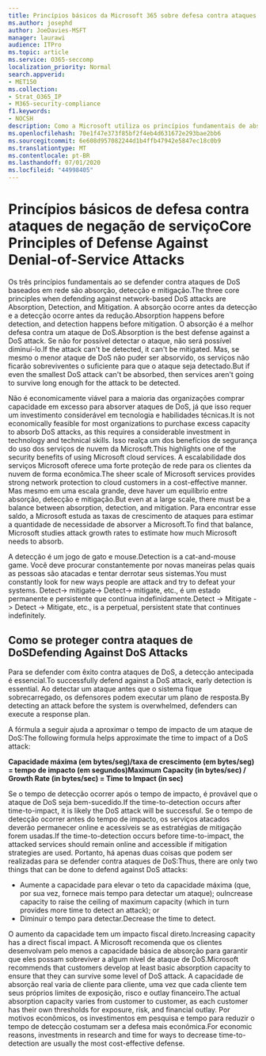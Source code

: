 ```yaml
---
title: Princípios básicos da Microsoft 365 sobre defesa contra ataques de negação de serviço
ms.author: josephd
author: JoeDavies-MSFT
manager: laurawi
audience: ITPro
ms.topic: article
ms.service: O365-seccomp
localization_priority: Normal
search.appverid:
- MET150
ms.collection:
- Strat_O365_IP
- M365-security-compliance
f1.keywords:
- NOCSH
description: Como a Microsoft utiliza os princípios fundamentais de absorção, detecção e atenuação em sua defesa contra ataques de negação de serviço (DoS).
ms.openlocfilehash: 70e1f47e373f85bf2f4eb4d631672e293bae2bb6
ms.sourcegitcommit: 6e608d957082244d1b4ffb47942e5847ec18c0b9
ms.translationtype: MT
ms.contentlocale: pt-BR
ms.lasthandoff: 07/01/2020
ms.locfileid: "44998405"
---
```

# <a name="core-principles-of-defense-against-denial-of-service-attacks"></a><span data-ttu-id="a49a9-103">Princípios básicos de defesa contra ataques de negação de serviço</span><span class="sxs-lookup"><span data-stu-id="a49a9-103">Core Principles of Defense Against Denial-of-Service Attacks</span></span>

<span data-ttu-id="a49a9-104">Os três princípios fundamentais ao se defender contra ataques de DoS baseados em rede são absorção, detecção e mitigação.</span><span class="sxs-lookup"><span data-stu-id="a49a9-104">The three core principles when defending against network-based DoS attacks are Absorption, Detection, and Mitigation.</span></span> <span data-ttu-id="a49a9-105">A absorção ocorre antes da detecção e a detecção ocorre antes da redução.</span><span class="sxs-lookup"><span data-stu-id="a49a9-105">Absorption happens before detection, and detection happens before mitigation.</span></span> <span data-ttu-id="a49a9-106">O absorção é a melhor defesa contra um ataque de DoS.</span><span class="sxs-lookup"><span data-stu-id="a49a9-106">Absorption is the best defense against a DoS attack.</span></span> <span data-ttu-id="a49a9-107">Se não for possível detectar o ataque, não será possível diminuí-lo.</span><span class="sxs-lookup"><span data-stu-id="a49a9-107">If the attack can't be detected, it can't be mitigated.</span></span> <span data-ttu-id="a49a9-108">Mas, se mesmo o menor ataque de DoS não puder ser absorvido, os serviços não ficarão sobreviventes o suficiente para que o ataque seja detectado.</span><span class="sxs-lookup"><span data-stu-id="a49a9-108">But if even the smallest DoS attack can't be absorbed, then services aren't going to survive long enough for the attack to be detected.</span></span>

<span data-ttu-id="a49a9-109">Não é economicamente viável para a maioria das organizações comprar capacidade em excesso para absorver ataques de DoS, já que isso requer um investimento considerável em tecnologia e habilidades técnicas.</span><span class="sxs-lookup"><span data-stu-id="a49a9-109">It is not economically feasible for most organizations to purchase excess capacity to absorb DoS attacks, as this requires a considerable investment in technology and technical skills.</span></span> <span data-ttu-id="a49a9-110">Isso realça um dos benefícios de segurança do uso dos serviços de nuvem da Microsoft.</span><span class="sxs-lookup"><span data-stu-id="a49a9-110">This highlights one of the security benefits of using Microsoft cloud services.</span></span> <span data-ttu-id="a49a9-111">A escalabilidade dos serviços Microsoft oferece uma forte proteção de rede para os clientes da nuvem de forma econômica.</span><span class="sxs-lookup"><span data-stu-id="a49a9-111">The sheer scale of Microsoft services provides strong network protection to cloud customers in a cost-effective manner.</span></span> <span data-ttu-id="a49a9-112">Mas mesmo em uma escala grande, deve haver um equilíbrio entre absorção, detecção e mitigação.</span><span class="sxs-lookup"><span data-stu-id="a49a9-112">But even at a large scale, there must be a balance between absorption, detection, and mitigation.</span></span> <span data-ttu-id="a49a9-113">Para encontrar esse saldo, a Microsoft estuda as taxas de crescimento de ataques para estimar a quantidade de necessidade de absorver a Microsoft.</span><span class="sxs-lookup"><span data-stu-id="a49a9-113">To find that balance, Microsoft studies attack growth rates to estimate how much Microsoft needs to absorb.</span></span>

<span data-ttu-id="a49a9-114">A detecção é um jogo de gato e mouse.</span><span class="sxs-lookup"><span data-stu-id="a49a9-114">Detection is a cat-and-mouse game.</span></span> <span data-ttu-id="a49a9-115">Você deve procurar constantemente por novas maneiras pelas quais as pessoas são atacadas e tentar derrotar seus sistemas.</span><span class="sxs-lookup"><span data-stu-id="a49a9-115">You must constantly look for new ways people are attack and try to defeat your systems.</span></span> <span data-ttu-id="a49a9-116">Detect-> mitigate-> Detect-> mitigate, etc., é um estado permanente e persistente que continua indefinidamente.</span><span class="sxs-lookup"><span data-stu-id="a49a9-116">Detect -> Mitigate -> Detect -> Mitigate, etc., is a perpetual, persistent state that continues indefinitely.</span></span>

## <a name="defending-against-dos-attacks"></a><span data-ttu-id="a49a9-117">Como se proteger contra ataques de DoS</span><span class="sxs-lookup"><span data-stu-id="a49a9-117">Defending Against DoS Attacks</span></span>

<span data-ttu-id="a49a9-118">Para se defender com êxito contra ataques de DoS, a detecção antecipada é essencial.</span><span class="sxs-lookup"><span data-stu-id="a49a9-118">To successfully defend against a DoS attack, early detection is essential.</span></span> <span data-ttu-id="a49a9-119">Ao detectar um ataque antes que o sistema fique sobrecarregado, os defensores podem executar um plano de resposta.</span><span class="sxs-lookup"><span data-stu-id="a49a9-119">By detecting an attack before the system is overwhelmed, defenders can execute a response plan.</span></span>

<span data-ttu-id="a49a9-120">A fórmula a seguir ajuda a aproximar o tempo de impacto de um ataque de DoS:</span><span class="sxs-lookup"><span data-stu-id="a49a9-120">The following formula helps approximate the time to impact of a DoS attack:</span></span>

   <span data-ttu-id="a49a9-121">**Capacidade máxima (em bytes/seg)/taxa de crescimento (em bytes/seg) = tempo de impacto (em segundos)**</span><span class="sxs-lookup"><span data-stu-id="a49a9-121">**Maximum Capacity (in bytes/sec) / Growth Rate (in bytes/sec) = Time to Impact (in sec)**</span></span>

<span data-ttu-id="a49a9-122">Se o tempo de detecção ocorrer após o tempo de impacto, é provável que o ataque de DoS seja bem-sucedido.</span><span class="sxs-lookup"><span data-stu-id="a49a9-122">If the time-to-detection occurs after time-to-impact, it is likely the DoS attack will be successful.</span></span> <span data-ttu-id="a49a9-123">Se o tempo de detecção ocorrer antes do tempo de impacto, os serviços atacados deverão permanecer online e acessíveis se as estratégias de mitigação forem usadas.</span><span class="sxs-lookup"><span data-stu-id="a49a9-123">If the time-to-detection occurs before time-to-impact, the attacked services should remain online and accessible if mitigation strategies are used.</span></span> <span data-ttu-id="a49a9-124">Portanto, há apenas duas coisas que podem ser realizadas para se defender contra ataques de DoS:</span><span class="sxs-lookup"><span data-stu-id="a49a9-124">Thus, there are only two things that can be done to defend against DoS attacks:</span></span>

- <span data-ttu-id="a49a9-125">Aumente a capacidade para elevar o teto da capacidade máxima (que, por sua vez, fornece mais tempo para detectar um ataque); ou</span><span class="sxs-lookup"><span data-stu-id="a49a9-125">Increase capacity to raise the ceiling of maximum capacity (which in turn provides more time to detect an attack); or</span></span>
- <span data-ttu-id="a49a9-126">Diminuir o tempo para detectar.</span><span class="sxs-lookup"><span data-stu-id="a49a9-126">Decrease the time to detect.</span></span>

<span data-ttu-id="a49a9-127">O aumento da capacidade tem um impacto fiscal direto.</span><span class="sxs-lookup"><span data-stu-id="a49a9-127">Increasing capacity has a direct fiscal impact.</span></span> <span data-ttu-id="a49a9-128">A Microsoft recomenda que os clientes desenvolvam pelo menos a capacidade básica de absorção para garantir que eles possam sobreviver a algum nível de ataque de DoS.</span><span class="sxs-lookup"><span data-stu-id="a49a9-128">Microsoft recommends that customers develop at least basic absorption capacity to ensure that they can survive some level of DoS attack.</span></span> <span data-ttu-id="a49a9-129">A capacidade de absorção real varia de cliente para cliente, uma vez que cada cliente tem seus próprios limites de exposição, risco e outlay financeiro.</span><span class="sxs-lookup"><span data-stu-id="a49a9-129">The actual absorption capacity varies from customer to customer, as each customer has their own thresholds for exposure, risk, and financial outlay.</span></span> <span data-ttu-id="a49a9-130">Por motivos econômicos, os investimentos em pesquisa e tempo para reduzir o tempo de detecção costumam ser a defesa mais econômica.</span><span class="sxs-lookup"><span data-stu-id="a49a9-130">For economic reasons, investments in research and time for ways to decrease time-to-detection are usually the most cost-effective defense.</span></span>

